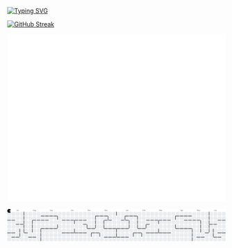 <!-- Introduction -->
[![Typing SVG](https://readme-typing-svg.herokuapp.com?font=Fira+Code&size=36&pause=1000&color=E1983C&width=482&height=60&lines=Hi%2C+I'm+Lara+Morningstar)](https://git.io/typing-svg)

[![GitHub Streak](https://github-readme-streak-stats-seven-azure.vercel.app?user=larajmorningstar)](https://git.io/streak-stats)

![Metrics](/github-metrics.svg)

<!-- <picture>
  <source media="(prefers-color-scheme: dark)" srcset="https://raw.githubusercontent.com/larajmorningstar/larajmorningstar/output/github-snake-dark.svg" />
  <source media="(prefers-color-scheme: light)" srcset="https://raw.githubusercontent.com/larajmorningstar/larajmorningstar/output/github-snake.svg" />
  <img alt="github-snake" src="https://raw.githubusercontent.com/larajmorningstar/larajmorningstar/output/github-snake.svg" />
</picture> -->
<picture>
  <source media="(prefers-color-scheme: dark)" srcset="https://raw.githubusercontent.com/larajmorningstar/larajmorningstar/output/pacman-contribution-graph-dark.svg">
  <source media="(prefers-color-scheme: light)" srcset="https://raw.githubusercontent.com/larajmorningstar/larajmorningstar/output/pacman-contribution-graph.svg">
  <img alt="pacman contribution graph" src="https://raw.githubusercontent.com/larajmorningstar/larajmorningstar/output/pacman-contribution-graph.svg">
</picture>
